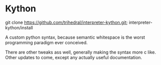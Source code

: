 # Kython

git clone https://github.com/trihedral/interpreter-kython.git; interpreter-kython/install

A custom python syntax, because semantic whitespace 
is the worst programming paradigm ever conceived.

There are other tweaks ass well, generally making 
the syntax more c like.  Other updates to come,
except any actually useful documentation.

